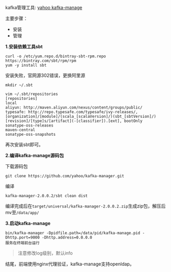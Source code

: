 kafka管理工具: [yahoo kafka-manage](https://github.com/yahoo/kafka-manager)

主要步骤：
- 安装
- 管理

**1.安装依赖工具sbt**
```
curl -o /etc/yum.repo.d/bintray-sbt-rpm.repo https://bintray.com/sbt/rpm/rpm
yum -y install sbt
```  

安装失败，官网源302错误，更换阿里源  
```
mkdir ~/.sbt

vim ~/.sbt/repositories
[repositories]
local
aliyun: http://maven.aliyun.com/nexus/content/groups/public/
typesafe: http://repo.typesafe.com/typesafe/ivy-releases/, [organization]/[module]/(scala_[scalaVersion]/)(sbt_[sbtVersion]/)[revision]/[type]s/[artifact](-[classifier]).[ext], bootOnly
sonatype-oss-releases
maven-central
sonatype-oss-snapshots
```  

再次安装sbt即可。  

**2.编译kafka-manage源码包**  

下载源码包
```
git clone https://github.com/yahoo/kafka-manager.git
```  

编译
```
kafka-manager-2.0.0.2/sbt clean dist
```  

编译完成后在`target/universal/kafka-manager-2.0.0.2.zip`生成zip包，解压后mv至`/data/app/`  

**3.启动kafka-manage**  
```
bin/kafka-manager -Dpidfile.path=/data/pid/kafka-manage.pid -Dhttp.port=9000 -Dhttp.address=0.0.0.0
服务在终端前台运行
```  
> 注意修改log级别，默认info  

结尾，前端使用nginx代理验证，kafka-manage支持openldap。
